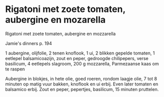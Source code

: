 # Rigatoni met zoete tomaten, aubergine en mozarella
Rigatoni met zoete tomaten, aubergine en mozzarella

Jamie's dinners p. 194

1 aubergine, olijfolie, 2 tenen knoflook, 1 ui, 2 blikken gepelde tomaten, 1 eetlepel balsamicoazijn, zout en peper, gedroogde chilipepers, verse basilicum, 4 eetlepels slagroom, 200 g mozzarella, Parmezaanse kaas om te raspen

Aubergine in blokjes, in hete olie, goed roeren, rondom laagje olie, 7 tot 8 minuten op matig vuur bakken, knoflook en ui erbij. Even later tomaten en balsamico erbij. Zout en peper, pepertjes, basilicum, 15 minuten pruttelen.